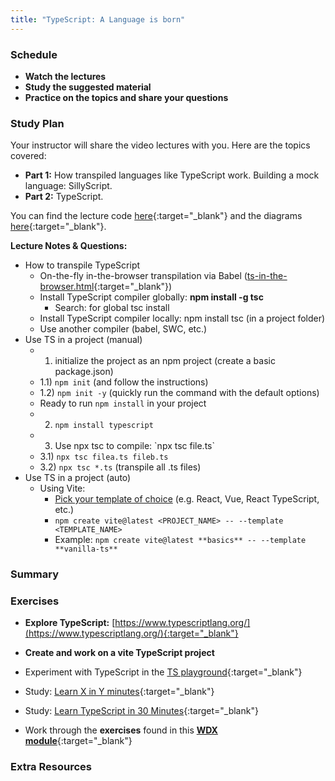 ```yaml
---
title: "TypeScript: A Language is born"
---
```


### Schedule

  - **Watch the lectures**
  - **Study the suggested material**
  - **Practice on the topics and share your questions**

### Study Plan

  Your instructor will share the video lectures with you. Here are the topics covered:

  - **Part 1:** How transpiled languages like TypeScript work. Building a mock language: SillyScript.
  - **Part 2:** TypeScript.

  You can find the lecture code [here](https://github.com/in-tech-gration/WDX-180/tree/main/curriculum/week30/assets/day03/code){:target="_blank"} and the diagrams [here](https://github.com/in-tech-gration/WDX-180/tree/main/curriculum/week30/assets/day03/diagrams){:target="_blank"}.

  **Lecture Notes & Questions:**

  - How to transpile TypeScript  
    - On-the-fly in-the-browser transpilation via Babel ([ts-in-the-browser.html](https://github.com/in-tech-gration/WDX-180/tree/main/curriculum/week30/assets/day03/code/ts-in-the-browser){:target="_blank"})  
    - Install TypeScript compiler globally: **npm install -g tsc**  
      - Search: for global tsc install  
    - Install TypeScript compiler locally: npm install tsc (in a project folder)  
    - Use another compiler (babel, SWC, etc.)  
  - Use TS in a project (manual)  
    - 1) initialize the project as an npm project (create a basic package.json)  
    - 1.1) `npm init` (and follow the instructions)  
    - 1.2) `npm init -y` (quickly run the command with the default options)  
    - Ready to run `npm install` in your project  
    - 2) `npm install typescript`  
    - 3) Use npx tsc to compile: \`npx tsc file.ts\`  
    - 3.1) `npx tsc filea.ts fileb.ts`  
    - 3.2) `npx tsc *.ts` (transpile all .ts files)  
  - Use TS in a project (auto)  
    - Using Vite:  
      - [Pick your template of choice](https://vitejs.dev/guide/#trying-vite-online) (e.g. React, Vue, React TypeScript, etc.)  
      - `npm create vite@latest <PROJECT_NAME> -- --template <TEMPLATE_NAME>`  
      - Example: `npm create vite@latest **basics** -- --template **vanilla-ts**`

### Summary

### Exercises

  - **Explore TypeScript:** [https://www.typescriptlang.org/](https://www.typescriptlang.org/){:target="_blank"}  

  - **Create and work on a vite TypeScript project**  

  - Experiment with TypeScript in the [TS playground](https://www.typescriptlang.org/play/){:target="_blank"}  

  - Study: [Learn X in Y minutes](https://learnxinyminutes.com/docs/typescript/){:target="_blank"}

  - Study: [Learn TypeScript in 30 Minutes](https://tutorialzine.com/2016/07/learn-typescript-in-30-minutes){:target="_blank"}

  - Work through the **exercises** found in this [**WDX module**](https://in-tech-gration.github.io/WDX-180/curriculum/modules/javascript/typescript/exercises/){:target="_blank"}

### Extra Resources

